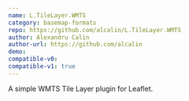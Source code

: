 ```yaml
---
name: L.TileLayer.WMTS
category: basemap-formats
repo: https://github.com/alcalin/L.TileLayer.WMTS
author: Alexandru Calin
author-url: https://github.com/alcalin
demo: 
compatible-v0:
compatible-v1: true
---
```


A simple WMTS Tile Layer plugin for Leaflet.
